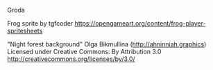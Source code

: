 Groda

Frog sprite by tgfcoder https://opengameart.org/content/frog-player-spritesheets

 "Night forest background" Olga Bikmullina (http://ahninniah.graphics) Licensed under Creative Commons: By Attribution 3.0 http://creativecommons.org/licenses/by/3.0/